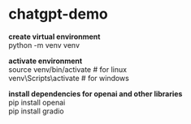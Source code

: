 # chatgpt-demo
**create virtual environment** </br>
    python -m venv venv

**activate environment** </br>
    source venv/bin/activate  # for linux </br>
    venv\Scripts\activate     # for windows

**install dependencies for openai and other libraries** </br>
    pip install openai </br>
    pip install gradio